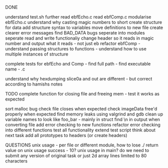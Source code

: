 DONE 

understand test.sh further
read ebfEcho.c 
read ebfComp.c
modularise ebfEcho.c
understand why casting magic numbers to short
create structure for data
add structure syntax to variables
move definitions to new file
create clearer error messages
find BAD_DATA bugs
seperate into modules
seperate read and write functionaliy
change header so it reads in magic number and output what it reads - not just eb
refactor ebfComp
    - understand passing structures to functions
    - understand how to use multiple instances of structure

complete tests for ebfEcho and Comp
    - find full path
    - find executable name - .c

understand why hexdumping slice0a and out are different - but correct according
to hamishs notes



TODO
complete function for closing file and freeing mem
    - test it works as expected

sort malloc bug
check file closes when expected
check imageData free'd properly when expected
find memory leaks using valgrind and gdb
clean up variable names to look like foo_bar - mainly in struct
find \n in output when converting file
add error checking to new functions
refactor error checking into different functions
test all functionality 
extend test script
think about next task
add all prototypes to headers (or create headers)




QUESTIONS
unix usage - per file or different module, how to lose ./
return value on unix usage success - 10?
unix usage in main?
do we need to submit any version of original task or just 2d array
lines limited to 80 characters